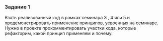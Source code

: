 ### Задание 1 
Взять реализованный код в рамках семинара 3 , 4 или 5 и продемонстрировать применение принципов, усвоенных на семинаре.
Нужно в проекте прокомментировать участки кода, которые рефакторим, какой принцип применяем и почему.
